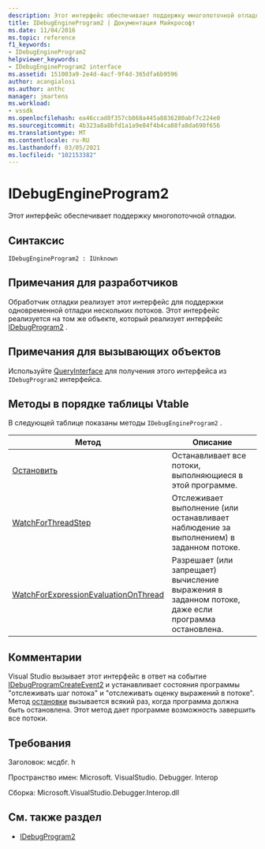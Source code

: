 ```yaml
---
description: Этот интерфейс обеспечивает поддержку многопоточной отладки.
title: IDebugEngineProgram2 | Документация Майкрософт
ms.date: 11/04/2016
ms.topic: reference
f1_keywords:
- IDebugEngineProgram2
helpviewer_keywords:
- IDebugEngineProgram2 interface
ms.assetid: 151003a9-2e4d-4acf-9f4d-365dfa6b9596
author: acangialosi
ms.author: anthc
manager: jmartens
ms.workload:
- vssdk
ms.openlocfilehash: ea46ccad8f357cb868a445a8836280abf7c224e0
ms.sourcegitcommit: 4b323a8a8bfd1a1a9e84f4b4ca88fa8da690f656
ms.translationtype: MT
ms.contentlocale: ru-RU
ms.lasthandoff: 03/05/2021
ms.locfileid: "102153382"
---
```

# <a name="idebugengineprogram2"></a>IDebugEngineProgram2
Этот интерфейс обеспечивает поддержку многопоточной отладки.

## <a name="syntax"></a>Синтаксис

```
IDebugEngineProgram2 : IUnknown
```

## <a name="notes-for-implementers"></a>Примечания для разработчиков
 Обработчик отладки реализует этот интерфейс для поддержки одновременной отладки нескольких потоков. Этот интерфейс реализуется на том же объекте, который реализует интерфейс [IDebugProgram2](../../../extensibility/debugger/reference/idebugprogram2.md) .

## <a name="notes-for-callers"></a>Примечания для вызывающих объектов
 Используйте [QueryInterface](/cpp/atl/queryinterface) для получения этого интерфейса из `IDebugProgram2` интерфейса.

## <a name="methods-in-vtable-order"></a>Методы в порядке таблицы Vtable
 В следующей таблице показаны методы `IDebugEngineProgram2` .

|Метод|Описание|
|------------|-----------------|
|[Остановить](../../../extensibility/debugger/reference/idebugengineprogram2-stop.md)|Останавливает все потоки, выполняющиеся в этой программе.|
|[WatchForThreadStep](../../../extensibility/debugger/reference/idebugengineprogram2-watchforthreadstep.md)|Отслеживает выполнение (или останавливает наблюдение за выполнением) в заданном потоке.|
|[WatchForExpressionEvaluationOnThread](../../../extensibility/debugger/reference/idebugengineprogram2-watchforexpressionevaluationonthread.md)|Разрешает (или запрещает) вычисление выражения в заданном потоке, даже если программа остановлена.|

## <a name="remarks"></a>Комментарии
 Visual Studio вызывает этот интерфейс в ответ на событие [IDebugProgramCreateEvent2](../../../extensibility/debugger/reference/idebugprogramcreateevent2.md) и устанавливает состояния программы "отслеживать шаг потока" и "отслеживать оценку выражений в потоке". Метод [остановки](../../../extensibility/debugger/reference/idebugengineprogram2-stop.md) вызывается всякий раз, когда программа должна быть остановлена. Этот метод дает программе возможность завершить все потоки.

## <a name="requirements"></a>Требования
 Заголовок: мсдбг. h

 Пространство имен: Microsoft. VisualStudio. Debugger. Interop

 Сборка: Microsoft.VisualStudio.Debugger.Interop.dll

## <a name="see-also"></a>См. также раздел
- [IDebugProgram2](../../../extensibility/debugger/reference/idebugprogram2.md)
